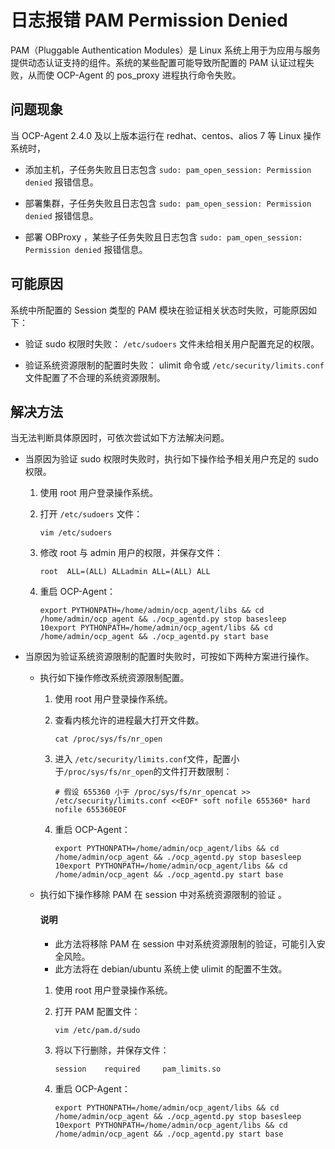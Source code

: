 日志报错 PAM Permission Denied
===============================================

PAM（Pluggable Authentication Modules）是 Linux 系统上用于为应用与服务提供动态认证支持的组件。系统的某些配置可能导致所配置的 PAM 认证过程失败，从而使 OCP-Agent 的 pos_proxy 进程执行命令失败。

问题现象
-------------------------

当 OCP-Agent 2.4.0 及以上版本运行在 redhat、centos、alios 7 等 Linux 操作系统时，

* 添加主机，子任务失败且日志包含 `sudo: pam_open_session: Permission denied` 报错信息。

* 部署集群，子任务失败且日志包含 `sudo: pam_open_session: Permission denied` 报错信息。

* 部署 OBProxy ，某些子任务失败且日志包含 `sudo: pam_open_session: Permission denied` 报错信息。

可能原因
-------------------------

系统中所配置的 Session 类型的 PAM 模块在验证相关状态时失败，可能原因如下：

* 验证 sudo 权限时失败： `/etc/sudoers` 文件未给相关用户配置充足的权限。

* 验证系统资源限制的配置时失败： ulimit 命令或 `/etc/security/limits.conf` 文件配置了不合理的系统资源限制。

解决方法
-------------------------

当无法判断具体原因时，可依次尝试如下方法解决问题。

* 当原因为验证 sudo 权限时失败时，执行如下操作给予相关用户充足的 sudo 权限。

  1. 使用 root 用户登录操作系统。

  2. 打开 `/etc/sudoers` 文件：

     ```shell
     vim /etc/sudoers
     ```

  3. 修改 root 与 admin 用户的权限，并保存文件：

     ```shell
     root  ALL=(ALL) ALLadmin ALL=(ALL) ALL
     ```

  4. 重启 OCP-Agent：

     ```shell
     export PYTHONPATH=/home/admin/ocp_agent/libs && cd /home/admin/ocp_agent && ./ocp_agentd.py stop basesleep 10export PYTHONPATH=/home/admin/ocp_agent/libs && cd /home/admin/ocp_agent && ./ocp_agentd.py start base
     ```

* 当原因为验证系统资源限制的配置时失败时，可按如下两种方案进行操作。

  * 执行如下操作修改系统资源限制配置。

    1. 使用 root 用户登录操作系统。

    2. 查看内核允许的进程最大打开文件数。

       ```shell
       cat /proc/sys/fs/nr_open
       ```

    3. 进入 `/etc/security/limits.conf`文件，配置小于`/proc/sys/fs/nr_open`的文件打开数限制：

       ```shell
       # 假设 655360 小于 /proc/sys/fs/nr_opencat >> /etc/security/limits.conf <<EOF* soft nofile 655360* hard nofile 655360EOF
       ```

    4. 重启 OCP-Agent：

       ```此方法将在 debian/ubuntu 系统上使 ulimit 的配置不生效。
       export PYTHONPATH=/home/admin/ocp_agent/libs && cd /home/admin/ocp_agent && ./ocp_agentd.py stop basesleep 10export PYTHONPATH=/home/admin/ocp_agent/libs && cd /home/admin/ocp_agent && ./ocp_agentd.py start base
       ```

  * 执行如下操作移除 PAM 在 session 中对系统资源限制的验证 。

    <main id="notice" type='explain'>
    <h4>说明</h4>
    <p><ul><li>此方法将移除 PAM 在 session 中对系统资源限制的验证，可能引入安全风险。
    </li><li>此方法将在 debian/ubuntu 系统上使 ulimit 的配置不生效。</li></ul></p>
    </main>

    1. 使用 root 用户登录操作系统。

    2. 打开 PAM 配置文件：

       ```shell
       vim /etc/pam.d/sudo
       ```

    3. 将以下行删除，并保存文件：

       ```shell
       session    required     pam_limits.so
       ```

    4. 重启 OCP-Agent：

       ```shell
       export PYTHONPATH=/home/admin/ocp_agent/libs && cd /home/admin/ocp_agent && ./ocp_agentd.py stop basesleep 10export PYTHONPATH=/home/admin/ocp_agent/libs && cd /home/admin/ocp_agent && ./ocp_agentd.py start base
       ```
